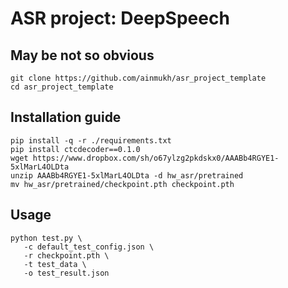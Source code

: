 # ASR project: DeepSpeech

## May be not so obvious
```shell
git clone https://github.com/ainmukh/asr_project_template
cd asr_project_template
```

## Installation guide

```shell
pip install -q -r ./requirements.txt
pip install ctcdecoder==0.1.0
wget https://www.dropbox.com/sh/o67ylzg2pkdskx0/AAABb4RGYE1-5xlMarL4OLDta
unzip AAABb4RGYE1-5xlMarL4OLDta -d hw_asr/pretrained
mv hw_asr/pretrained/checkpoint.pth checkpoint.pth
```

## Usage 
```shell
python test.py \
   -c default_test_config.json \
   -r checkpoint.pth \
   -t test_data \
   -o test_result.json
```
